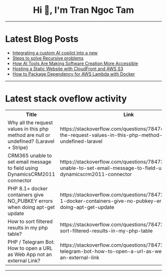 <h1 align="center">Hi 👋, I'm Tran Ngoc Tam</h1>

---

# Latest Blog Posts 
<!-- BLOG-POST-LIST:START -->
- [Integrating a custom AI copilot into a new](https://dev.to/olatunjiayodel9/integrating-a-custom-ai-copilot-into-a-new-3e37)
- [Steps to solve Recursive problems](https://dev.to/ashchk/steps-to-solve-recursive-problems-o76)
- [How AI Tools Are Making Software Creation More Accessible](https://dev.to/marufhossain/how-ai-tools-are-making-software-creation-more-accessible-3kha)
- [Hosting a Static Website with CloudFront and AWS S3](https://dev.to/clouddiadem/hosting-a-static-website-with-cloudfront-and-aws-s3-g8c)
- [How to Package Dependency for AWS Lambda with Docker](https://dev.to/lordamola/how-to-package-dependency-for-aws-lambda-with-docker-3mpn)
<!-- BLOG-POST-LIST:END -->

---

# Latest stack oveflow activity
<table>
  <tr><th>Title</th><th>Link</th></tr>
  <!-- STACKOVERFLOW:START --><tr><td>Why all the request values in this php method are null or undefined? &lpar;Laravel + Stripe&rpar;</td><td>https://stackoverflow.com/questions/78474091/why-all-the-request-values-in-this-php-method-are-null-or-undefined-laravel</td></tr><tr><td>CRM365 unable to set email message to field using DynamicsCRM2011 connector</td><td>https://stackoverflow.com/questions/78473981/crm365-unable-to-set-email-message-to-field-using-dynamicscrm2011-connector</td></tr><tr><td>PHP 8.1+ docker containers give NO_PUBKEY errors when doing apt-get update</td><td>https://stackoverflow.com/questions/78473794/php-8-1-docker-containers-give-no-pubkey-errors-when-doing-apt-get-update</td></tr><tr><td>How to sort filtered results in my php table?</td><td>https://stackoverflow.com/questions/78473685/how-to-sort-filtered-results-in-my-php-table</td></tr><tr><td>PHP / Telegram Bot: How to open a URL as Web App not an external Link?</td><td>https://stackoverflow.com/questions/78473601/php-telegram-bot-how-to-open-a-url-as-web-app-not-an-external-link</td></tr><!-- STACKOVERFLOW:END -->
</table>

---


